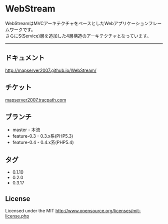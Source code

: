 # WebStream
WebStreamはMVCアーキテクチャをベースとしたWebアプリケーションフレームワークです。  
さらにS(Service)層を追加した4層構造のアーキテクチャとなっています。  
***

## ドキュメント
http://mapserver2007.github.io/WebStream/

## チケット
[mapserver2007.tracpath.com](https://mapserver2007.tracpath.com/-/dashboard)

## ブランチ
* master - 本流
* feature-0.3 - 0.3.x系(PHP5.3)
* feature-0.4 - 0.4.x系(PHP5.4)

## タグ
* 0.1.10
* 0.2.0
* 0.3.17

## License
Licensed under the MIT
http://www.opensource.org/licenses/mit-license.php